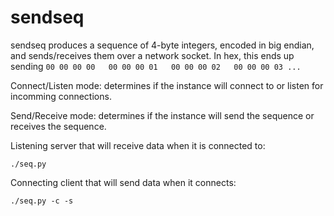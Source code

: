 # sendseq

sendseq produces a sequence of 4-byte integers, encoded in big endian, and
sends/receives them over a network socket. In hex, this ends up sending
`00 00 00 00   00 00 00 01   00 00 00 02   00 00 00 03 ...`

Connect/Listen mode: determines if the instance will connect to or listen for
incomming connections.

Send/Receive mode: determines if the instance will send the sequence or receives
the sequence.


Listening server that will receive data when it is connected to:
```
./seq.py
```

Connecting client that will send data when it connects:
```
./seq.py -c -s
```
